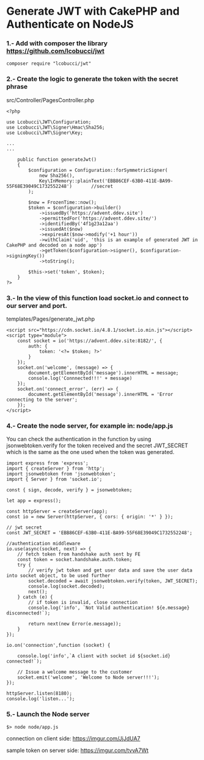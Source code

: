 # Generate JWT with CakePHP and Authenticate on NodeJS

### 1.- Add with composer the library https://github.com/lcobucci/jwt

```
composer require "lcobucci/jwt"
```

### 2.- Create the logic to generate the token with the secret phrase

src/Controller/PagesController.php

```
<?php

use Lcobucci\JWT\Configuration;
use Lcobucci\JWT\Signer\Hmac\Sha256;
use Lcobucci\JWT\Signer\Key;

...
...

    public function generateJwt()
    {
        $configuration = Configuration::forSymmetricSigner(
            new Sha256(),
            Key\InMemory::plainText('EBB86CEF-63B0-411E-BA99-55F68E39049C1732552248')		//secret
        );

        $now = FrozenTime::now();
        $token = $configuration->builder()
            ->issuedBy('https://advent.ddev.site')
            ->permittedFor('https://advent.ddev.site/')
            ->identifiedBy('4f1g23a12aa')
            ->issuedAt($now)
            ->expiresAt($now->modify('+1 hour'))
            ->withClaim('uid', 'this is an example of generated JWT in CakePHP and decoded on a node app')
            ->getToken($configuration->signer(), $configuration->signingKey())
            ->toString();

        $this->set('token', $token);
    }
?>
```

### 3.- In the view of this function load socket.io and connect to our server and port.

templates/Pages/generate_jwt.php

```
<script src="https://cdn.socket.io/4.8.1/socket.io.min.js"></script>
<script type="module">
    const socket = io('https://advent.ddev.site:8182/', {
        auth: {
            token: '<?= $token; ?>'
        }
    });
    socket.on('welcome', (message) => {
        document.getElementById('message').innerHTML = message;
        console.log('Connnected!!!' + message)
    });
    socket.on('connect_error', (err) => {
        document.getElementById('message').innerHTML = 'Error connecting to the server';
    });
</script>
```

### 4.- Create the node server, for example in: node/app.js

You can check the authentication in the function by using jsonwebtoken.verify for the token received and the secret JWT_SECRET which is the same as the one used when the token was generated.

```
import express from 'express';
import { createServer } from 'http';
import jsonwebtoken from 'jsonwebtoken';
import { Server } from 'socket.io';

const { sign, decode, verify } = jsonwebtoken;

let app = express();

const httpServer = createServer(app);
const io = new Server(httpServer, { cors: { origin: '*' } });

// jwt secret
const JWT_SECRET = 'EBB86CEF-63B0-411E-BA99-55F68E39049C1732552248';

//authentication middleware
io.use(async(socket, next) => {
    // fetch token from handshake auth sent by FE
    const token = socket.handshake.auth.token;
    try {
        // verify jwt token and get user data and save the user data into socket object, to be used further
        socket.decoded = await jsonwebtoken.verify(token, JWT_SECRET);
        console.log(socket.decoded);
        next();
    } catch (e) {
        // if token is invalid, close connection
        console.log('info', `Not Valid authentication! ${e.message} disconnected!`);

        return next(new Error(e.message));
    }
});

io.on('connection',function (socket) {

    console.log('info',`A client with socket id ${socket.id} connected!`);

    // Issue a welcome message to the customer
    socket.emit('welcome', 'Welcome to Node server!!!');
});

httpServer.listen(8180);
console.log('listen...');
```

### 5.- Launch the Node server

```
$> node node/app.js
```

connection on client side: https://imgur.com/JjJdUA7

sample token on server side: https://imgur.com/tvvA7Wt



